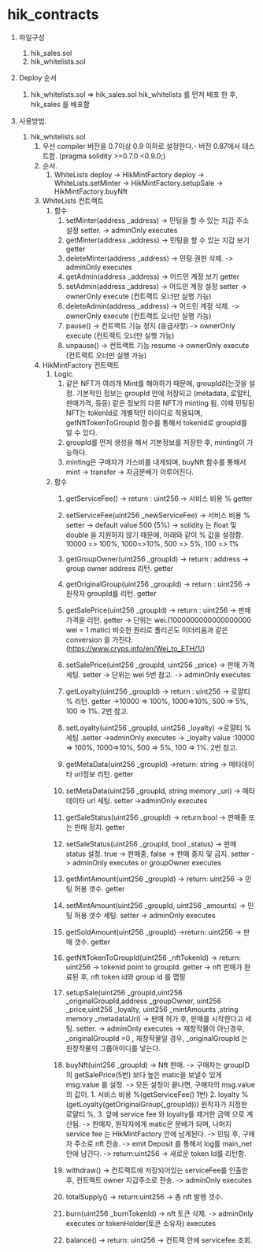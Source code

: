 # hik_contracts
1. 파일구성
   1. hik_sales.sol
   2. hik_whitelists.sol

3. Deploy 순서
   1. hik_whitelists.sol => hik_sales.sol
   hik_whitelists 를 먼저 배포 한 후, hik_sales 를 배포함

4. 사용방법.
   1. hik_whitelists.sol
      1. 우선 compiler 버전을 0.7이상 0.9 이하로 설정한다.- 버전 0.87에서 테스트함. (pragma solidity >=0.7.0 <0.9.0;)
      2. 순서.
         1. WhiteLists deploy -> HikMintFactory deploy -> WhiteLists.setMinter -> HikMintFactory.setupSale -> HikMintFactory.buyNft
      3. WhiteLists 컨트랙트
         1. 함수
            1. setMinter(address _address)
                -> 민팅을 할 수 있는 지갑 주소 설정 setter.
                -> adminOnly executes
            2. getMinter(address _address)
                ->  민팅을 할 수 있는 지갑 보기 getter
            3. deleteMinter(address _address)
                -> 민팅 권한 삭제.
                -> adminOnly executes
            4. getAdmin(address _address)
                -> 어드민 계정 보기 getter
            5. setAdmin(address _address)
                -> 어드민 계정 설정 setter
                -> ownerOnly execute (컨트랙트 오너만 실행 가능)
            6. deleteAdmin(address _address)
                -> 어드민 계정 삭제.
                -> ownerOnly execute (컨트랙트 오너만 실행 가능)
            7. pause()
                -> 컨트랙트 기능 정지 (응급사항)
                -> ownerOnly execute (컨트랙트 오너만 실행 가능)
            8. unpause()
                -> 컨트랙트 기능 resume
                -> ownerOnly execute (컨트랙트 오너만 실행 가능)
      4. HikMintFactory 컨트랙트
         1. Logic.
            1. 같은 NFT가 여러개 Mint를 해야하기 때문에, groupId라는것을 설정. 기본적인 정보는 groupId 안에 저장되고 (metadata, 로얄티, 판매가격, 등등) 같은 정보의 다른 NFT가 minting 됨. 이때 민팅된 NFT는 tokenId로 개별적인 아이디로 적용되며, getNftTokenToGroupId 함수를 통해서 tokenId로 groupId를 알 수 있다.
            2. groupId를 먼저 생성을 해서 기본정보를 저장한 후, minting이 가능하다.
            3. minting은 구매자가 가스비를 내게되며, buyNft 함수를 통해서 mint -> transfer -> 자금분배가 이루어진다.
         2. 함수
            1. getServiceFee()
               -> return : uint256
               -> 서비스 비용 % getter
            2. setServiceFee(uint256 _newServiceFee)
                -> 서비스 비용 %  setter
                -> default value 500 (5%)
                -> solidity 는 float 및 double 을 지원하지 않기 때문에, 아래와 같이 % 값을 설정함.
               10000 => 100%, 1000=>10%, 500 => 5%, 100 => 1%
            3. getGroupOwner(uint256 _groupId)
               -> return : address
               -> group owner address 리턴. getter
            4. getOriginalGroup(uint256 _groupId)
               -> return : uint256
               -> 원작자 groupId를 리턴. getter
            5. getSalePrice(uint256 _groupId)
               -> return : uint256
               -> 판매 가격을 리턴. getter
               -> 단위는 wei.(1000000000000000000 wei = 1 matic) 비슷한 원리로 폴리곤도 이더리움과 같은 conversion 을 가진다.
               (https://www.cryps.info/en/Wei_to_ETH/1/)
            6. setSalePrice(uint256 _groupId, uint256 _price)
               -> 판매 가격 세팅. setter
               -> 단위는 wei 5번 참고.
               -> adminOnly executes
            7. getLoyalty(uint256 _groupId)
               -> return : uint256
               -> 로얄티 % 리턴. getter
               ->10000 => 100%, 1000=>10%, 500 => 5%, 100 => 1%. 2번 참고.
            8. setLoyalty(uint256 _groupId, uint256 _loyalty)
               ->로얄티 % 세팅 .setter
               ->adminOnly executes
               -> _loyalty value :10000 => 100%, 1000=>10%, 500 => 5%, 100 => 1%. 2번 참고.
            9. getMetaData(uint256 _groupId)
               ->return: string
               -> 메타데이타 url정보 리턴. getter
            10. setMetaData(uint256 _groupId, string memory _uri)
                -> 메타데이타 url 세팅. setter
                ->adminOnly executes
            11. getSaleStatus(uint256 _groupId)
                -> return:bool
                -> 판매중 또는 판매 정지. getter
            12. setSaleStatus(uint256 _groupId, bool _status)
                -> 판매 status 설정. true -> 판매중, false -> 판매 중지 및 금지. setter
                -> adminOnly executes or groupOwner executes
            13. getMintAmount(uint256 _groupId)
                -> return: uint256
                -> 민팅 허용 갯수. getter
            14. setMintAmount(uint256 _groupId, uint256 _amounts)
                -> 민팅 허용 갯수 세팅. setter
                -> adminOnly executes
            15. getSoldAmount(uint256 _groupId)
                ->return: uint256
                -> 판매 갯수. getter
            16. getNftTokenToGroupId(uint256 _nftTokenId)
                -> return: uint256
                -> tokenId point to groupId. getter
                -> nft 판매가 완료된 후, nft token id와 group id 를 맵핑
            17. setupSale(uint256 _groupId,uint256 _originalGroupId,address _groupOwner, uint256 _price,uint256 _loyalty, uint256 _mintAmounts ,string memory _metadataUri)
                -> 판매 허가 후, 판매를 시작한다고 세팅. setter.
                -> adminOnly executes
                -> 재창작물이 아닌경우, _originalGroupId =0 , 재창작물일 경우, _originalGroupId 는 원창작물의 그룹아이디를 넣는다.
            18. buyNft(uint256 _groupId)
                -> Nft 판매.
                -> 구매자는 groupID 의 getSalePrice(5번) 보다 높은 matic을 보낼수 있게 msg.value 를 설정.
                -> 모든 설정이 끝나면, 구매자의 msg.value의 값이. 1. 서비스 비용 %(getServiceFee() 1번) 2. loyalty % (getLoyalty(getOriginalGroup(_groupId))) 원작자가 지정한 로얄티 %, 3. 앞에 service fee 와 loyalty를 제거한 금액 으로 계산됨.
                -> 판매자, 원작자에게 matic은 분배가 되며, 나머지 service fee 는 HikMintFactory 안에 남게된다.
                -> 민팅 후, 구매자 주소로 nft 전송.
                -> emit Deposit 를 통해서 log를 main_net 안에 남긴다.
                -> return:uint256 -> 새로운 token Id를 리턴함.
            19. withdraw()
                -> 컨트랙트에 저장되어있는 serviceFee를 인출한후, 컨트랙트 owner 지갑주소로 전송.
                -> adminOnly executes
            20. totalSupply()
                -> return:uint256
                -> 총 nft 발행 갯수.
            21. burn(uint256 _burnTokenId)
                -> nft 토큰 삭제.
                -> adminOnly executes or tokenHolder(토큰 소유자) executes

            22. balance()
                -> return: uint256
                -> 컨트랙 안에 servicefee 조회.


